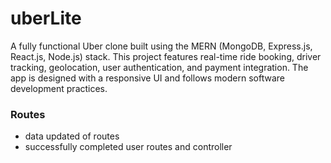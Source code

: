 # uberLite
A fully functional Uber clone built using the MERN (MongoDB, Express.js, React.js, Node.js) stack. This project features real-time ride booking, driver tracking, geolocation, user authentication, and payment integration. The app is designed with a responsive UI and follows modern software development practices.

### Routes 
- data updated of routes 
- successfully completed user routes and controller 